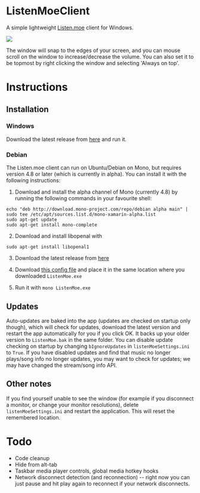 # ListenMoeClient
A simple lightweight [Listen.moe](https://listen.moe) client for Windows.

![](http://i.imgur.com/nQuZyh5.gif)

The window will snap to the edges of your screen, and you can mouse scroll on the window to increase/decrease the volume. You can also set it to be topmost by right clicking the window and selecting 'Always on top'. 

# Instructions

## Installation

### Windows
Download the latest release from [here](https://github.com/anonymousthing/ListenMoeClient/releases) and run it.

### Debian
The Listen.moe client can run on Ubuntu/Debian on Mono, but requires version 4.8 or later (which is currently in alpha). You can install it with the following instructions:  

 1) Download and install the alpha channel of Mono (currently 4.8) by running the following commands in your favourite shell:  
 
```
echo "deb http://download.mono-project.com/repo/debian alpha main" | sudo tee /etc/apt/sources.list.d/mono-xamarin-alpha.list
sudo apt-get update  
sudo apt-get install mono-complete  
```
    
 2) Download and install libopenal with
 
```
sudo apt-get install libopenal1  
```
    
 3) Download the latest release from [here](https://github.com/anonymousthing/ListenMoeClient/releases)
 
 4) Download [this config file](https://raw.githubusercontent.com/anonymousthing/ListenMoeClient/master/ListenMoe.exe.config) and place it in the same location where you downloaded `ListenMoe.exe`
 
 5) Run it with `mono ListenMoe.exe`
 

## Updates
Auto-updates are baked into the app (updates are checked on startup only though), which will check for updates, download the latest version and restart the app automatically for you if you click OK. It backs up your older version to `ListenMoe.bak` in the same folder. You can disable update checking on startup by changing `bIgnoreUpdates` in `listenMoeSettings.ini` to `True`. 
If you have disabled updates and find that music no longer plays/song info no longer updates, you may want to check for updates; we may have changed the stream/song info API.

## Other notes
If you find yourself unable to see the window (for example if you disconnect a monitor, or change your monitor resolutions), delete `listenMoeSettings.ini` and restart the application. This will reset the remembered location.

# Todo
 - Code cleanup
 - Hide from alt-tab
 - Taskbar media player controls, global media hotkey hooks
 - Network disconnect detection (and reconnection) -- right now you can just pause and hit play again to reconnect if your network disconnects. 
